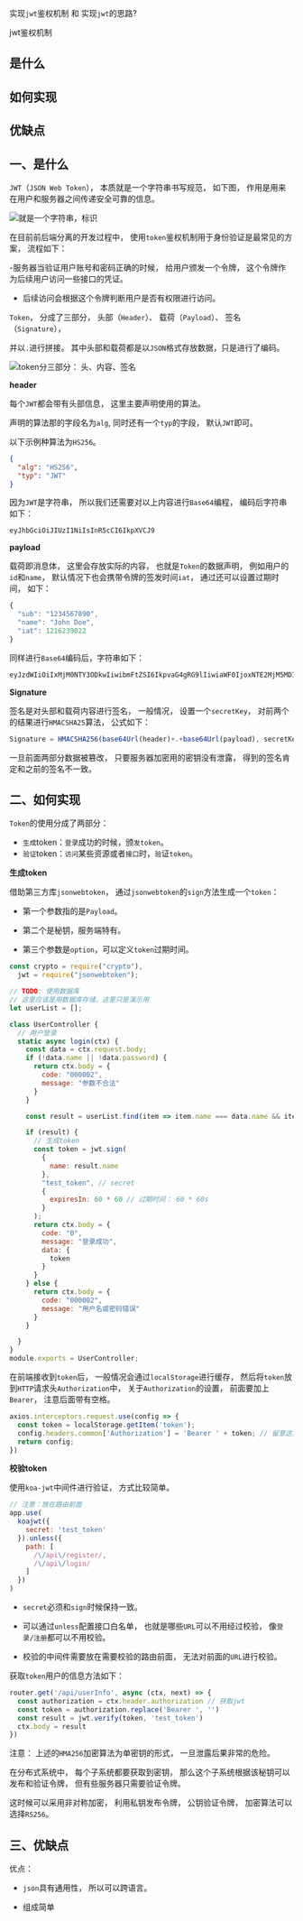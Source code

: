 实现`jwt`鉴权机制
和
实现`jwt`的思路?

jwt鉴权机制

## 是什么
## 如何实现
## 优缺点

## 一、是什么

`JWT`（`JSON Web Token`），
本质就是一个字符串书写规范，
如下图，
作用是用来在用户和服务器之间传递安全可靠的信息。

![就是一个字符串，标识](../images/nodejs/实现jwt鉴权机制和思路/1.png)

在目前前后端分离的开发过程中，
使用`token`鉴权机制用于身份验证是最常见的方案，
流程如下：

-服务器当验证用户账号和密码正确的时候，
给用户颁发一个令牌，
这个令牌作为后续用户访问一些接口的凭证。

- 后续访问会根据这个令牌判断用户是否有权限进行访问。

`Token`，
分成了三部分，
头部（`Header`）、
载荷（`Payload`）、
签名（`Signature`），

并以`.`进行拼接。
其中头部和载荷都是以`JSON`格式存放数据，只是进行了编码。

![token分三部分： 头、内容、签名](../images/nodejs/实现jwt鉴权机制和思路/2.png)

**header**

每个`JWT`都会带有头部信息，
这里主要声明使用的算法。

声明的算法那的字段名为`alg`,
同时还有一个`typ`的字段，
默认`JWT`即可。

以下示例种算法为`HS256`。

```JSON
{
  "alg": "HS256",
  "typ": "JWT"
}
```
因为`JWT`是字符串，
所以我们还需要对以上内容进行`Base64`编程，
编码后字符串如下：
```JS
eyJhbGciOiJIUzI1NiIsInR5cCI6IkpXVCJ9
```
**payload**

载荷即消息体，
这里会存放实际的内容，
也就是`Token`的数据声明，
例如用户的`id`和`name`，
默认情况下也会携带令牌的签发时间`iat`，
通过还可以设置过期时间，
如下：

```js
{
  "sub": "1234567890",
  "name": "John Doe",
  "iat": 1216239022
}
```
同样进行`Base64`编码后，字符串如下：
```js
eyJzdWIiOiIxMjM0NTY3ODkwIiwibmFtZSI6IkpvaG4gRG9lIiwiaWF0IjoxNTE2MjM5MDIyfQ
```
**Signature**

签名是对头部和载荷内容进行签名，
一般情况，
设置一个`secretKey`，
对前两个的结果进行`HMACSHA25`算法，
公式如下：

```js
Signature = HMACSHA256(base64Url(header)+.+base64Url(payload), secretKey)
```
一旦前面两部分数据被篡改，
只要服务器加密用的密钥没有泄露，
得到的签名肯定和之前的签名不一致。

## 二、如何实现

`Token`的使用分成了两部分：

- `生成`token：`登录`成功的时候，颁`发token`。
- `验证`token：`访问`某些资源或者`接口`时，`验`证`token`。

**生成token**

借助第三方库`jsonwebtoken`，
通过`jsonwebtoken`的`sign`方法生成一个`token`：

- 第一个参数指的是`Payload`。

- 第二个是秘钥，服务端特有。

- 第三个参数是`option`，可以定义`token`过期时间。

```js
const crypto = require("crypto"),
  jwt = require("jsonwebtoken");

// TODO: 使用数据库
// 这里应该是用数据库存储，这里只是演示用
let userList = [];

class UserController {
  // 用户登录
  static async login(ctx) {
    const data = ctx.request.body;
    if (!data.name || !data.password) {
      return ctx.body = {
        code: "000002",
        message: "参数不合法"
      }
    }

    const result = userList.find(item => item.name === data.name && item.password === crypto.createHash('md5').update(data.password).digest('hex'));

    if (result) {
      // 生成token
      const token = jwt.sign(
        {
          name: result.name
        },
        "test_token", // secret
        {
          expiresIn: 60 * 60 // 过期时间： 60 * 60s
        }
      );
      return ctx.body = {
        code: "0",
        message: "登录成功",
        data: {
          token
        }
      }
    } else {
      return ctx.body = {
        code: "000002",
        message: "用户名或密码错误"
      }
    }

  }
}
module.exports = UserController;
```
在前端接收到`token`后，
一般情况会通过`localStorage`进行缓存，
然后将`token`放到`HTTP`请求头`Authorization`中，
关于`Authorization`的设置，
前面要加上`Bearer`，
注意后面带有空格。

```js
axios.interceptors.request.use(config => {
  const token = localStorage.getItem('token');
  config.headers.common['Authorization'] = 'Bearer ' + token; // 留意这里的 Authorization
  return config;
})
```
**校验token**

使用`koa-jwt`中间件进行验证，
方式比较简单。

```js
// 注意：放在路由前面
app.use(
  koajwt({
    secret: 'test_token'
  }).unless({
    path: [
      /\/api\/register/,
      /\/api\/login/
    ]
  })
)
```

- `secret`必须和`sign`时候保持一致。

- 可以通过`unless`配置接口白名单，
也就是哪些`URL`可以不用经过校验，
像`登录/注册`都可以不用校验。

- 校验的中间件需要放在需要校验的路由前面，
无法对前面的`URL`进行校验。

获取`token`用户的信息方法如下：

```js
router.get('/api/userInfo', async (ctx, next) => {
  const authorization = ctx.header.authorization // 获取jwt
  const token = authorization.replace('Bearer ', '')
  const result = jwt.verify(token, 'test_token')
  ctx.body = result
})
```
注意：
上述的`HMA256`加密算法为单密钥的形式，
一旦泄露后果非常的危险。

在分布式系统中，
每个子系统都要获取到密钥，
那么这个子系统根据该秘钥可以发布和验证令牌，
但有些服务器只需要验证令牌。

这时候可以采用非对称加密，
利用私钥发布令牌，
公钥验证令牌，
加密算法可以选择`RS256`。

## 三、优缺点

优点：

- `json`具有通用性，
所以可以跨语言。

- 组成简单









